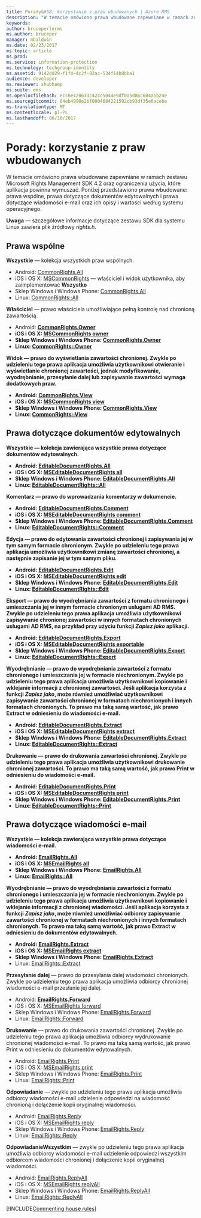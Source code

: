 ```yaml
---
title: Porady&#58; korzystanie z praw wbudowanych | Azure RMS
description: "W temacie omówiono prawa wbudowane zapewniane w ramach zestawu RMS SDK 4.2 oraz ograniczenia użycia, które aplikacja powinna wymuszać."
keywords: 
author: bruceperlerms
ms.author: bruceper
manager: mbaldwin
ms.date: 02/23/2017
ms.topic: article
ms.prod: 
ms.service: information-protection
ms.technology: techgroup-identity
ms.assetid: 9142dd29-f1f4-4c2f-82ac-534f14b8bba1
audience: developer
ms.reviewer: shubhamp
ms.suite: ems
ms.openlocfilehash: ecc6e420633c42cc5044e9df0a5d86c604a5b24e
ms.sourcegitcommit: 04eb4990e2bf0004684221592cb93df35e6acebe
ms.translationtype: MT
ms.contentlocale: pl-PL
ms.lasthandoff: 06/30/2017
---
```

# <a name="how-to-use-built-in-rights"></a>Porady: korzystanie z praw wbudowanych

W temacie omówiono prawa wbudowane zapewniane w ramach zestawu Microsoft Rights Management SDK 4.2 oraz ograniczenia użycia, które aplikacja powinna wymuszać. Poniżej przedstawiono prawa wbudowane: prawa wspólne, prawa dotyczące dokumentów edytowalnych i prawa dotyczące wiadomości e-mail oraz ich opisy i wartości według systemu operacyjnego.

**Uwaga** — szczegółowe informacje dotyczące zestawu SDK dla systemu Linux zawiera plik źródłowy *rights.h*.

## <a name="common-rights"></a>Prawa wspólne

**Wszystkie** — kolekcja wszystkich praw wspólnych.
- Android: [CommonRights.All](https://msdn.microsoft.com/library/dn758258.aspx)
- iOS i OS X: [MSCommonRights](https://msdn.microsoft.com/library/dn758314.aspx) — właściciel i widok użytkownika, aby zaimplementować **Wszystko**
- Sklep Windows i Windows Phone: [CommonRights.All</strong>](https://msdn.microsoft.com/library/microsoft.rightsmanagement.commonrights.all.aspx)
- Linux: [CommonRights::All](http://azuread.github.io/rms-sdk-for-cpp/classrmscore_1_1modernapi_1_1CommonRights.html)

**Właściciel** — prawo właściciela umożliwiające pełną kontrolę nad chronioną zawartością.
- Android: [<strong>CommonRights.Owner](https://msdn.microsoft.com/library/dn758258.aspx)
- iOS i OS X: [MSCommonRights owner](https://msdn.microsoft.com/library/dn758314.aspx)
- Sklep Windows i Windows Phone: [CommonRights.Owner](https://msdn.microsoft.com/library/microsoft.rightsmanagement.commonrights.owner.aspx)
- Linux: [CommonRights::Owner](http://azuread.github.io/rms-sdk-for-cpp/classrmscore_1_1modernapi_1_1CommonRights.html)

**Widok** — prawo do wyświetlania zawartości chronionej. Zwykle po udzieleniu tego prawa aplikacja umożliwia użytkownikowi otwieranie i wyświetlanie chronionej zawartości, jednak modyfikowanie, wyodrębnianie, przesyłanie dalej lub zapisywanie zawartości wymaga dodatkowych praw.

- Android: [CommonRights.View](https://msdn.microsoft.com/library/dn758258.aspx)
- iOS i OS X: [MSCommonRights view](https://msdn.microsoft.com/library/dn758314.aspx)
- Sklep Windows i Windows Phone: [CommonRights.View](https://msdn.microsoft.com/library/microsoft.rightsmanagement.commonrights.view.aspx)
- Linux: [CommonRights::View](http://azuread.github.io/rms-sdk-for-cpp/classrmscore_1_1modernapi_1_1CommonRights.html)</li>

 

## <a name="editable-document-rights"></a>Prawa dotyczące dokumentów edytowalnych
**Wszystkie** — kolekcja zawierająca wszystkie prawa dotyczące dokumentów edytowalnych.
- Android: [EditableDocumentRights.All](https://msdn.microsoft.com/library/dn758284.aspx)
- iOS i OS X: [MSEditableDocumentRights all](https://msdn.microsoft.com/library/dn758318.aspx)
- Sklep Windows i Windows Phone: [EditableDocumentRights.All](https://msdn.microsoft.com/library/microsoft.rightsmanagement.editabledocumentrights.all.aspx)
- Linux: [EditableDocumentRights::All](http://azuread.github.io/rms-sdk-for-cpp/classrmscore_1_1modernapi_1_1EditableDocumentRights.html)

**Komentarz** — prawo do wprowadzania komentarzy w dokumencie.
- Android: [EditableDocumentRights.Comment](https://msdn.microsoft.com/library/dn758284.aspx)
- iOS i OS X: [MSEditableDocumentRights comment](https://msdn.microsoft.com/library/dn758318.aspx)
- Sklep Windows i Windows Phone: [EditableDocumentRights.Comment](https://msdn.microsoft.com/library/microsoft.rightsmanagement.editabledocumentrights.comment.aspx)
- Linux: [EditableDocumentRights::Comment](http://azuread.github.io/rms-sdk-for-cpp/classrmscore_1_1modernapi_1_1EditableDocumentRights.html)

**Edycja** — prawo do edytowania zawartości chronionej i zapisywania jej w tym samym formacie chronionym. Zwykle po udzieleniu tego prawa aplikacja umożliwia użytkownikowi zmianę zawartości chronionej, a następnie zapisanie jej w tym samym pliku.
- Android: [EditableDocumentRights.Edit](https://msdn.microsoft.com/library/dn758284.aspx)
- iOS i OS X: [MSEditableDocumentRights edit](https://msdn.microsoft.com/library/dn758318.aspx)
- Sklep Windows i Windows Phone: [EditableDocumentRights.Edit](https://msdn.microsoft.com/library/microsoft.rightsmanagement.editabledocumentrights.edit.aspx)
- Linux: [EditableDocumentRights::Edit](http://azuread.github.io/rms-sdk-for-cpp/classrmscore_1_1modernapi_1_1EditableDocumentRights.html)

**Eksport** — prawo do wyodrębniania zawartości z formatu chronionego i umieszczania jej w innym formacie chronionym usługami AD RMS. Zwykle po udzieleniu tego prawa aplikacja umożliwia użytkownikowi zapisywanie chronionej zawartości w innych formatach chronionych usługami AD RMS, na przykład przy użyciu funkcji *Zapisz jako* aplikacji.

- Android: [EditableDocumentRights.Export](https://msdn.microsoft.com/library/dn758284.aspx)
- iOS i OS X: [MSEditableDocumentRights exportable](https://msdn.microsoft.com/library/dn758318.aspx)
- Sklep Windows i Windows Phone: [EditableDocumentRights.Export](https://msdn.microsoft.com/library/microsoft.rightsmanagement.editabledocumentrights.export.aspx)
- Linux: [EditableDocumentRights::Export](http://azuread.github.io/rms-sdk-for-cpp/classrmscore_1_1modernapi_1_1EditableDocumentRights.html)

**Wyodrębnianie** — prawo do wyodrębniania zawartości z formatu chronionego i umieszczania jej w formacie niechronionym. Zwykle po udzieleniu tego prawa aplikacja umożliwia użytkownikowi kopiowanie i wklejanie informacji z chronionej zawartości. Jeśli aplikacja korzysta z funkcji <em>Zapisz jako</em>, może również umożliwiać użytkownikowi zapisywanie zawartości chronionej w formatach niechronionych i innych formatach chronionych. To prawo ma taką samą wartość, jak prawo Extract w odniesieniu do wiadomości e-mail.

- Android: [EditableDocumentRights.Extract](https://msdn.microsoft.com/library/dn758284.aspx)
- iOS i OS X: [MSEditableDocumentRights extract](https://msdn.microsoft.com/library/dn758318.aspx)
- Sklep Windows i Windows Phone: [EditableDocumentRights.Extract](https://msdn.microsoft.com/library/microsoft.rightsmanagement.editabledocumentrights.extract.aspx)
- Linux: [EditableDocumentRights::Extract](http://azuread.github.io/rms-sdk-for-cpp/classrmscore_1_1modernapi_1_1EditableDocumentRights.html)

**Drukowanie** — prawo do drukowania zawartości chronionej. Zwykle po udzieleniu tego prawa aplikacja umożliwia użytkownikowi drukowanie chronionej zawartości. To prawo ma taką samą wartość, jak prawo Print w odniesieniu do wiadomości e-mail.

- Android: [EditableDocumentRights.Print](https://msdn.microsoft.com/library/dn758284.aspx)
- iOS i OS X: [MSEditableDocumentRights print](https://msdn.microsoft.com/library/dn758318.aspx)
- Sklep Windows i Windows Phone: [EditableDocumentRights.Print](https://msdn.microsoft.com/library/microsoft.rightsmanagement.editabledocumentrights.print.aspx)
- Linux: [EditableDocumentRights::Print](http://azuread.github.io/rms-sdk-for-cpp/classrmscore_1_1modernapi_1_1EditableDocumentRights.html)

 

## <a name="email-rights"></a>Prawa dotyczące wiadomości e-mail

**Wszystkie** — kolekcja zawierająca wszystkie prawa dotyczące wiadomości e-mail.
- Android: [EmailRights.All](https://msdn.microsoft.com/library/dn758285.aspx)
- iOS i OS X: [MSEmailRights all](https://msdn.microsoft.com/library/dn758319.aspx)
- Sklep Windows i Windows Phone: [EmailRights.All](https://msdn.microsoft.com/library/microsoft.rightsmanagement.emailrights.all.aspx)
- Linux: [EmailRights::All](http://azuread.github.io/rms-sdk-for-cpp/classrmscore_1_1modernapi_1_1EmailRights.html)

**Wyodrębnianie** — prawo do wyodrębniania zawartości z formatu chronionego i umieszczania jej w formacie niechronionym. Zwykle po udzieleniu tego prawa aplikacja umożliwia użytkownikowi kopiowanie i wklejanie informacji z chronionej wiadomości. Jeśli aplikacja korzysta z funkcji <em>Zapisz jako</em>, może również umożliwiać odbiorcy zapisywanie zawartości chronionej w formatach niechronionych i innych formatach chronionych. To prawo ma taką samą wartość, jak prawo Extract w odniesieniu do dokumentów edytowalnych.

- Android: [EmailRights.Extract](https://msdn.microsoft.com/library/dn758285.aspx)
- iOS i OS X: [MSEmailRights extract](https://msdn.microsoft.com/library/dn758319.aspx)
- Sklep Windows i Windows Phone: [EmailRights.Extract</strong>](https://msdn.microsoft.com/library/microsoft.rightsmanagement.emailrights.extract.aspx)
- Linux: [EmailRights::Extract](http://azuread.github.io/rms-sdk-for-cpp/classrmscore_1_1modernapi_1_1EmailRights.html)

**Przesyłanie dalej** — prawo do przesyłania dalej wiadomości chronionych. Zwykle po udzieleniu tego prawa aplikacja umożliwia odbiorcy chronionej wiadomości e-mail przesłanie jej dalej.
- Android: [<strong>EmailRights.Forward</strong>](https://msdn.microsoft.com/library/dn758285.aspx)
- iOS i OS X: [MSEmailRights forward](https://msdn.microsoft.com/library/dn758319.aspx)
- Sklep Windows i Windows Phone: [EmailRights.Forward](https://msdn.microsoft.com/library/microsoft.rightsmanagement.emailrights.forward.aspx)
- Linux: [EmailRights::Forward](http://azuread.github.io/rms-sdk-for-cpp/classrmscore_1_1modernapi_1_1EmailRights.html)

**Drukowanie** — prawo do drukowania zawartości chronionej. Zwykle po udzieleniu tego prawa aplikacja umożliwia odbiorcy wydrukowanie chronionej wiadomości e-mail. To prawo ma taką samą wartość, jak prawo Print w odniesieniu do dokumentów edytowalnych.

- Android: [EmailRights.Print](https://msdn.microsoft.com/library/dn758285.aspx)
- iOS i OS X: [MSEmailRights print](https://msdn.microsoft.com/library/dn758319.aspx)
- Sklep Windows i Windows Phone: [EmailRights.Print](https://msdn.microsoft.com/library/microsoft.rightsmanagement.emailrights.print.aspx)
- Linux: [EmailRights::Print](http://azuread.github.io/rms-sdk-for-cpp/classrmscore_1_1modernapi_1_1EmailRights.html)

**Odpowiadanie** — zwykle po udzieleniu tego prawa aplikacja umożliwia odbiorcy wiadomości e-mail udzielenie odpowiedzi na wiadomość chronioną i dołączenie kopii oryginalnej wiadomości.

- Android: [EmailRights.Reply](https://msdn.microsoft.com/library/dn758285.aspx)
- iOS i OS X: [MSEmailRights reply](https://msdn.microsoft.com/library/dn758319.aspx)
- Sklep Windows i Windows Phone: [EmailRights.Reply](https://msdn.microsoft.com/library/microsoft.rightsmanagement.emailrights.reply.aspx)
- Linux: [EmailRights::Reply](http://azuread.github.io/rms-sdk-for-cpp/classrmscore_1_1modernapi_1_1EmailRights.html)

**OdpowiadanieWszystkim** — zwykle po udzieleniu tego prawa aplikacja umożliwia odbiorcy wiadomości e-mail udzielenie odpowiedzi wszystkim odbiorcom wiadomości chronionej i dołączenie kopii oryginalnej wiadomości.

- Android: [EmailRights.ReplyAll</strong>](https://msdn.microsoft.com/library/dn758285.aspx)
- iOS i OS X: [MSEmailRights replyAll](https://msdn.microsoft.com/library/dn758319.aspx)
- Sklep Windows i Windows Phone: [EmailRights.ReplyAll](https://msdn.microsoft.com/library/microsoft.rightsmanagement.emailrights.replyall.aspx)
- Linux: [EmailRights::ReplyAll](http://azuread.github.io/rms-sdk-for-cpp/classrmscore_1_1modernapi_1_1EmailRights.html)

[!INCLUDE[Commenting house rules](../includes/houserules.md)]